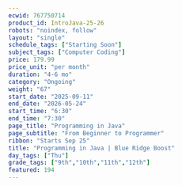 ```yaml
---
ecwid: 767750714
product_id: IntroJava-25-26
robots: "noindex, follow"
layout: "single"
schedule_tags: ["Starting Soon"]
subject_tags: ["Computer Coding"]
price: 179.99
price_unit: "per month"
duration: "4-6 mo"
category: "Ongoing"
weight: "67"
start_date: "2025-09-11"
end_date: "2026-05-24"
start_time: "6:30"
end_time: "7:30"
page_title: "Programming in Java"
page_subtitle: "From Beginner to Programmer"
ribbon: "Starts Sep 25"
title: "Programming in Java | Blue Ridge Boost"
day_tags: ["Thu"]
grade_tags: ["9th","10th","11th","12th"]
featured: 194
---
```


